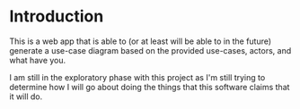 # Introduction

This is a web app that is able to (or at least will be able to in the future) generate a use-case diagram based on the provided use-cases, actors, and what have you.

I am still in the exploratory phase with this project as I'm still trying to determine how I will go about doing the things that this software claims that it will do.
